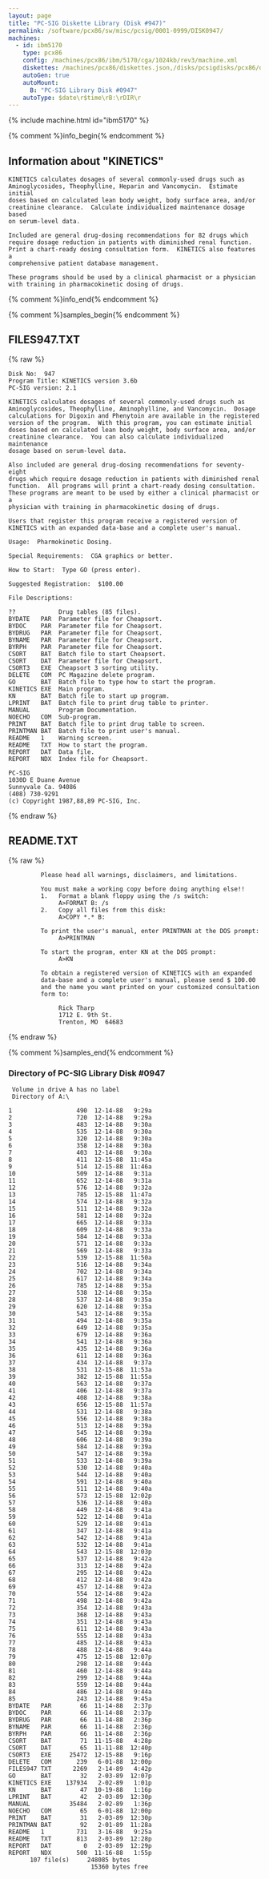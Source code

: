 ```yaml
---
layout: page
title: "PC-SIG Diskette Library (Disk #947)"
permalink: /software/pcx86/sw/misc/pcsig/0001-0999/DISK0947/
machines:
  - id: ibm5170
    type: pcx86
    config: /machines/pcx86/ibm/5170/cga/1024kb/rev3/machine.xml
    diskettes: /machines/pcx86/diskettes.json,/disks/pcsigdisks/pcx86/diskettes.json
    autoGen: true
    autoMount:
      B: "PC-SIG Library Disk #0947"
    autoType: $date\r$time\rB:\rDIR\r
---
```


{% include machine.html id="ibm5170" %}

{% comment %}info_begin{% endcomment %}

## Information about "KINETICS"

    KINETICS calculates dosages of several commonly-used drugs such as
    Aminoglycosides, Theophylline, Heparin and Vancomycin.  Estimate initial
    doses based on calculated lean body weight, body surface area, and/or
    creatinine clearance.  Calculate individualized maintenance dosage based
    on serum-level data.
    
    Included are general drug-dosing recommendations for 82 drugs which
    require dosage reduction in patients with diminished renal function.
    Print a chart-ready dosing consultation form.  KINETICS also features a
    comprehensive patient database management.
    
    These programs should be used by a clinical pharmacist or a physician
    with training in pharmacokinetic dosing of drugs.
{% comment %}info_end{% endcomment %}

{% comment %}samples_begin{% endcomment %}

## FILES947.TXT

{% raw %}
```
Disk No:  947
Program Title: KINETICS version 3.6b
PC-SIG version: 2.1

KINETICS calculates dosages of several commonly-used drugs such as
Aminoglycosides, Theophylline, Aminophylline, and Vancomycin.  Dosage
calculations for Digoxin and Phenytoin are available in the registered
version of the program.  With this program, you can estimate initial
doses based on calculated lean body weight, body surface area, and/or
creatinine clearance.  You can also calculate individualized maintenance
dosage based on serum-level data.

Also included are general drug-dosing recommendations for seventy-eight
drugs which require dosage reduction in patients with diminished renal
function.  All programs will print a chart-ready dosing consultation.
These programs are meant to be used by either a clinical pharmacist or a
physician with training in pharmacokinetic dosing of drugs.

Users that register this program receive a registered version of
KINETICS with an expanded data-base and a complete user's manual.

Usage:  Pharmokinetic Dosing.

Special Requirements:  CGA graphics or better.

How to Start:  Type GO (press enter).

Suggested Registration:  $100.00

File Descriptions:

??            Drug tables (85 files).
BYDATE   PAR  Parameter file for Cheapsort.
BYDOC    PAR  Parameter file for Cheapsort.
BYDRUG   PAR  Parameter file for Cheapsort.
BYNAME   PAR  Parameter file for Cheapsort.
BYRPH    PAR  Parameter file for Cheapsort.
CSORT    BAT  Batch file to start Cheapsort.
CSORT    DAT  Parameter file for Cheapsort.
CSORT3   EXE  Cheapsort 3 sorting utility.
DELETE   COM  PC Magazine delete program.
GO       BAT  Batch file to type how to start the program.
KINETICS EXE  Main program.
KN       BAT  Batch file to start up program.
LPRINT   BAT  Batch file to print drug table to printer.
MANUAL        Program Documentation.
NOECHO   COM  Sub-program.
PRINT    BAT  Batch file to print drug table to screen.
PRINTMAN BAT  Batch file to print user's manual.
README   1    Warning screen.
README   TXT  How to start the program.
REPORT   DAT  Data file.
REPORT   NDX  Index file for Cheapsort.

PC-SIG
1030D E Duane Avenue
Sunnyvale Ca. 94086
(408) 730-9291
(c) Copyright 1987,88,89 PC-SIG, Inc.

```
{% endraw %}

## README.TXT

{% raw %}
```
         Please head all warnings, disclaimers, and limitations.
 
         You must make a working copy before doing anything else!!
         1.   Format a blank floppy using the /s switch:
              A>FORMAT B: /s
         2.   Copy all files from this disk:
              A>COPY *.* B:
 
         To print the user's manual, enter PRINTMAN at the DOS prompt:
              A>PRINTMAN
 
         To start the program, enter KN at the DOS prompt:
              A>KN
 
         To obtain a registered version of KINETICS with an expanded
         data-base and a complete user's manual, please send $ 100.00
         and the name you want printed on your customized consultation
         form to:
 
              Rick Tharp
              1712 E. 9th St.
              Trenton, MO  64683
```
{% endraw %}

{% comment %}samples_end{% endcomment %}

### Directory of PC-SIG Library Disk #0947

     Volume in drive A has no label
     Directory of A:\

    1                  490  12-14-88   9:29a
    2                  720  12-14-88   9:29a
    3                  483  12-14-88   9:30a
    4                  535  12-14-88   9:30a
    5                  320  12-14-88   9:30a
    6                  358  12-14-88   9:30a
    7                  403  12-14-88   9:30a
    8                  411  12-15-88  11:45a
    9                  514  12-15-88  11:46a
    10                 509  12-14-88   9:31a
    11                 652  12-14-88   9:31a
    12                 576  12-14-88   9:32a
    13                 785  12-15-88  11:47a
    14                 574  12-14-88   9:32a
    15                 511  12-14-88   9:32a
    16                 581  12-14-88   9:32a
    17                 665  12-14-88   9:33a
    18                 609  12-14-88   9:33a
    19                 584  12-14-88   9:33a
    20                 571  12-14-88   9:33a
    21                 569  12-14-88   9:33a
    22                 539  12-15-88  11:50a
    23                 516  12-14-88   9:34a
    24                 702  12-14-88   9:34a
    25                 617  12-14-88   9:34a
    26                 785  12-14-88   9:35a
    27                 538  12-14-88   9:35a
    28                 537  12-14-88   9:35a
    29                 620  12-14-88   9:35a
    30                 543  12-14-88   9:35a
    31                 494  12-14-88   9:35a
    32                 649  12-14-88   9:35a
    33                 679  12-14-88   9:36a
    34                 541  12-14-88   9:36a
    35                 435  12-14-88   9:36a
    36                 611  12-14-88   9:36a
    37                 434  12-14-88   9:37a
    38                 531  12-15-88  11:53a
    39                 382  12-15-88  11:55a
    40                 563  12-14-88   9:37a
    41                 406  12-14-88   9:37a
    42                 408  12-14-88   9:38a
    43                 656  12-15-88  11:57a
    44                 531  12-14-88   9:38a
    45                 556  12-14-88   9:38a
    46                 513  12-14-88   9:39a
    47                 545  12-14-88   9:39a
    48                 606  12-14-88   9:39a
    49                 584  12-14-88   9:39a
    50                 547  12-14-88   9:39a
    51                 533  12-14-88   9:39a
    52                 530  12-14-88   9:40a
    53                 544  12-14-88   9:40a
    54                 591  12-14-88   9:40a
    55                 511  12-14-88   9:40a
    56                 573  12-15-88  12:02p
    57                 536  12-14-88   9:40a
    58                 449  12-14-88   9:41a
    59                 522  12-14-88   9:41a
    60                 529  12-14-88   9:41a
    61                 347  12-14-88   9:41a
    62                 542  12-14-88   9:41a
    63                 532  12-14-88   9:41a
    64                 543  12-15-88  12:03p
    65                 537  12-14-88   9:42a
    66                 313  12-14-88   9:42a
    67                 295  12-14-88   9:42a
    68                 412  12-14-88   9:42a
    69                 457  12-14-88   9:42a
    70                 554  12-14-88   9:42a
    71                 498  12-14-88   9:42a
    72                 354  12-14-88   9:43a
    73                 368  12-14-88   9:43a
    74                 351  12-14-88   9:43a
    75                 611  12-14-88   9:43a
    76                 555  12-14-88   9:43a
    77                 485  12-14-88   9:43a
    78                 488  12-14-88   9:44a
    79                 475  12-15-88  12:07p
    80                 298  12-14-88   9:44a
    81                 460  12-14-88   9:44a
    82                 299  12-14-88   9:44a
    83                 559  12-14-88   9:44a
    84                 486  12-14-88   9:44a
    85                 243  12-14-88   9:45a
    BYDATE   PAR        66  11-14-88   2:37p
    BYDOC    PAR        66  11-14-88   2:37p
    BYDRUG   PAR        66  11-14-88   2:36p
    BYNAME   PAR        66  11-14-88   2:36p
    BYRPH    PAR        66  11-14-88   2:36p
    CSORT    BAT        71  11-15-88   4:28p
    CSORT    DAT        65  11-11-88  12:40p
    CSORT3   EXE     25472  12-15-88   9:16p
    DELETE   COM       239   6-01-88  12:00p
    FILES947 TXT      2269   2-14-89   4:42p
    GO       BAT        32   2-03-89  12:07p
    KINETICS EXE    137934   2-02-89   1:01p
    KN       BAT        47  10-19-88   1:16p
    LPRINT   BAT        42   2-03-89  12:30p
    MANUAL           35484   2-02-89   1:36p
    NOECHO   COM        65   6-01-88  12:00p
    PRINT    BAT        31   2-03-89  12:30p
    PRINTMAN BAT        92   2-01-89  11:28a
    README   1         731   3-16-88   9:25a
    README   TXT       813   2-03-89  12:28p
    REPORT   DAT         0   2-03-89  12:29p
    REPORT   NDX       500  11-16-88   1:55p
          107 file(s)     248085 bytes
                           15360 bytes free
